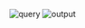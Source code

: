 ![query](https://github.com/user-attachments/assets/7f83ccbf-0850-4f96-b29b-3c84b574bd99)
![output](https://github.com/user-attachments/assets/57a69031-7f9c-40ee-9a4c-ecaca8cd39d8)
